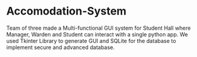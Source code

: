 # Accomodation-System
Team of three made a Multi-functional GUI system for Student Hall where Manager, Warden and Student can interact with a single python app. We used Tkinter Library to generate GUI and SQLite for the database  to implement secure and advanced database.
